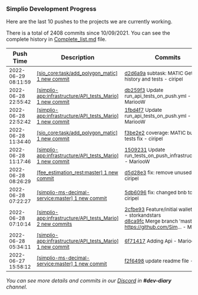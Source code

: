 
### Simplio Development Progress

Here are the last 10 pushes to the projects we are currently working.

There is a total of 2408 commits since 10/09/2021. You can see the complete history in
 [Complete_list.md](Complete_list.md) file.

| Push Time | Description | Commits |
| --- | --- | --- |
| <sub>2022-06-29 08:11:59</sub> | <sub>[[sio_core:task/add\_polygon\_matic] 1 new commit](https://github.com/SimplioOfficial/sio_core/commit/d2d6a9a7791e30b7b8bbe83db9ad2d07d6ccdef4)</sub> | <sub>[d2d6a9a](https://github.com/SimplioOfficial/sio_core/commit/d2d6a9a7791e30b7b8bbe83db9ad2d07d6ccdef4) subtask: MATIC GetTx history and tests - ciripel</sub> |
| <sub>2022-06-28 22:55:42</sub> | <sub>[[simplio-app:infrastructure/API\_tests\_Mario] 1 new commit](https://github.com/SimplioOfficial/simplio-app/commit/db259f33331106e1a78d5a0dfaa45cc15286bd58)</sub> | <sub>[db259f3](https://github.com/SimplioOfficial/simplio-app/commit/db259f33331106e1a78d5a0dfaa45cc15286bd58) Update run_api_tests_on_push.yml - MariooW</sub> |
| <sub>2022-06-28 22:52:42</sub> | <sub>[[simplio-app:infrastructure/API\_tests\_Mario] 1 new commit](https://github.com/SimplioOfficial/simplio-app/commit/1fbd4f72255f64d480e0663533f7cf07c1806555)</sub> | <sub>[1fbd4f7](https://github.com/SimplioOfficial/simplio-app/commit/1fbd4f72255f64d480e0663533f7cf07c1806555) Update run_api_tests_on_push.yml - MariooW</sub> |
| <sub>2022-06-28 11:34:40</sub> | <sub>[[sio_core:task/add\_polygon\_matic] 1 new commit](https://github.com/SimplioOfficial/sio_core/commit/f3be2e2754352a23ce412eb43bc30b108d5dc4b1)</sub> | <sub>[f3be2e2](https://github.com/SimplioOfficial/sio_core/commit/f3be2e2754352a23ce412eb43bc30b108d5dc4b1) coverage: MATIC buildTx tests fix - ciripel</sub> |
| <sub>2022-06-28 11:17:46</sub> | <sub>[[simplio-app:infrastructure/API\_tests\_Mario] 1 new commit](https://github.com/SimplioOfficial/simplio-app/commit/1509231e21c5d412decdc4be4b7b57796c9adc9c)</sub> | <sub>[1509231](https://github.com/SimplioOfficial/simplio-app/commit/1509231e21c5d412decdc4be4b7b57796c9adc9c) Update run_tests_on_push_infrastructure.yml - MariooW</sub> |
| <sub>2022-06-28 08:26:29</sub> | <sub>[[fee_estimation_rest:master] 1 new commit](https://github.com/ciripel/fee_estimation_rest/commit/d5d28e3df3c0180790684cdd93e56667c747ffb1)</sub> | <sub>[d5d28e3](https://github.com/ciripel/fee_estimation_rest/commit/d5d28e3df3c0180790684cdd93e56667c747ffb1) fix: remove unused deps - ciripel</sub> |
| <sub>2022-06-28 07:22:27</sub> | <sub>[[simplio-ms-decimal-service:master] 1 new commit](https://github.com/SimplioOfficial/simplio-ms-decimal-service/commit/5db6096b9dc35e63c96ea88b8e93113fa442465f)</sub> | <sub>[5db6096](https://github.com/SimplioOfficial/simplio-ms-decimal-service/commit/5db6096b9dc35e63c96ea88b8e93113fa442465f) fix: changed bnb to bsc - ciripel</sub> |
| <sub>2022-06-28 07:10:14</sub> | <sub>[[simplio-app:infrastructure/API\_tests\_Mario] 2 new commits](https://github.com/SimplioOfficial/simplio-app/compare/6f71417ff57a...d8ca9fc2fd18)</sub> | <sub>[2cfbe93](https://github.com/SimplioOfficial/simplio-app/commit/2cfbe933da574e8eb42b0c069ba7857734525c5d) Feature/initial wallet (#86) - storkandstars<br>[d8ca9fc](https://github.com/SimplioOfficial/simplio-app/commit/d8ca9fc2fd18f79ce0ecb2da3c51cf2ba57e5a35) Merge branch 'master' of https://github.com/Sim... - MariooW</sub> |
| <sub>2022-06-28 05:34:11</sub> | <sub>[[simplio-app:infrastructure/API\_tests\_Mario] 1 new commit](https://github.com/SimplioOfficial/simplio-app/commit/6f71417ff57a95268d4b628f48b9e61c6dffad68)</sub> | <sub>[6f71417](https://github.com/SimplioOfficial/simplio-app/commit/6f71417ff57a95268d4b628f48b9e61c6dffad68) Adding Api - MariooW</sub> |
| <sub>2022-06-27 15:58:12</sub> | <sub>[[simplio-ms-decimal-service:master] 1 new commit](https://github.com/SimplioOfficial/simplio-ms-decimal-service/commit/f2f6498d409c7292bd5664b5a36e45f3d79ff80e)</sub> | <sub>[f2f6498](https://github.com/SimplioOfficial/simplio-ms-decimal-service/commit/f2f6498d409c7292bd5664b5a36e45f3d79ff80e) update readme file - PitTxid</sub> |

_You can see more details and commits in our [Discord](https://discord.gg/aKhjuwZmdP) in **#dev-diary** channel._
